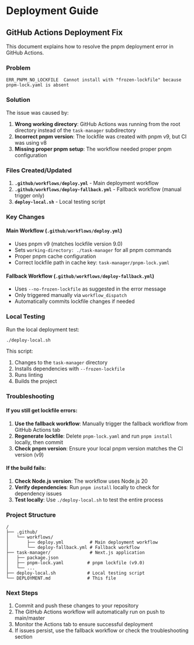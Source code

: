 # Deployment Guide

## GitHub Actions Deployment Fix

This document explains how to resolve the pnpm deployment error in GitHub Actions.

### Problem
```
ERR_PNPM_NO_LOCKFILE  Cannot install with "frozen-lockfile" because pnpm-lock.yaml is absent
```

### Solution

The issue was caused by:
1. **Wrong working directory**: GitHub Actions was running from the root directory instead of the `task-manager` subdirectory
2. **Incorrect pnpm version**: The lockfile was created with pnpm v9, but CI was using v8
3. **Missing proper pnpm setup**: The workflow needed proper pnpm configuration

### Files Created/Updated

1. **`.github/workflows/deploy.yml`** - Main deployment workflow
2. **`.github/workflows/deploy-fallback.yml`** - Fallback workflow (manual trigger only)
3. **`deploy-local.sh`** - Local testing script

### Key Changes

#### Main Workflow (`.github/workflows/deploy.yml`)
- Uses pnpm v9 (matches lockfile version 9.0)
- Sets `working-directory: ./task-manager` for all pnpm commands
- Proper pnpm cache configuration
- Correct lockfile path in cache key: `task-manager/pnpm-lock.yaml`

#### Fallback Workflow (`.github/workflows/deploy-fallback.yml`)
- Uses `--no-frozen-lockfile` as suggested in the error message
- Only triggered manually via `workflow_dispatch`
- Automatically commits lockfile changes if needed

### Local Testing

Run the local deployment test:
```bash
./deploy-local.sh
```

This script:
1. Changes to the `task-manager` directory
2. Installs dependencies with `--frozen-lockfile`
3. Runs linting
4. Builds the project

### Troubleshooting

#### If you still get lockfile errors:

1. **Use the fallback workflow**: Manually trigger the fallback workflow from GitHub Actions tab
2. **Regenerate lockfile**: Delete `pnpm-lock.yaml` and run `pnpm install` locally, then commit
3. **Check pnpm version**: Ensure your local pnpm version matches the CI version (v9)

#### If the build fails:

1. **Check Node.js version**: The workflow uses Node.js 20
2. **Verify dependencies**: Run `pnpm install` locally to check for dependency issues
3. **Test locally**: Use `./deploy-local.sh` to test the entire process

### Project Structure

```
/
├── .github/
│   └── workflows/
│       ├── deploy.yml          # Main deployment workflow
│       └── deploy-fallback.yml # Fallback workflow
├── task-manager/               # Next.js application
│   ├── package.json
│   ├── pnpm-lock.yaml         # pnpm lockfile (v9.0)
│   └── ...
├── deploy-local.sh            # Local testing script
└── DEPLOYMENT.md              # This file
```

### Next Steps

1. Commit and push these changes to your repository
2. The GitHub Actions workflow will automatically run on push to main/master
3. Monitor the Actions tab to ensure successful deployment
4. If issues persist, use the fallback workflow or check the troubleshooting section